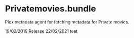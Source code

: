 # Privatemovies.bundle

Plex metadata agent for fetching metadata for Private movies.

19/02/2019 Release
22/02/2021 test
